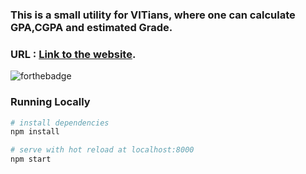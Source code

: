 ### This is a small utility for VITians, where one can calculate GPA,CGPA and estimated Grade.
### URL : [Link to the website](https://hemanthkumarachanta.github.io/gpa-calculator/).

![forthebadge](https://forthebadge.com/images/badges/60-percent-of-the-time-works-every-time.svg)

### Running Locally

``` bash
# install dependencies
npm install

# serve with hot reload at localhost:8000
npm start